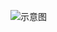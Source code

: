 ![示意图](http://upload-images.jianshu.io/upload_images/944365-8d163ab3ca20de0b.png?imageMogr2/auto-orient/strip%7CimageView2/2/w/1240)